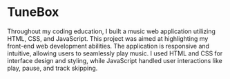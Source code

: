 # TuneBox
Throughout my coding education, I built a music web application utilizing HTML, CSS, and JavaScript. This project was aimed at highlighting my front-end web development abilities. The application is responsive and intuitive, allowing users to seamlessly play music. I used HTML and CSS for interface design and styling, while JavaScript handled user interactions like play, pause, and track skipping.
